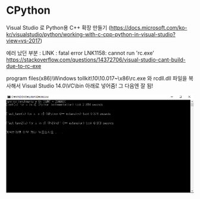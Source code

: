 # CPython

Visual Studio 로 Python용 C++ 확장 만들기 (<a href="https://docs.microsoft.com/ko-kr/visualstudio/python/working-with-c-cpp-python-in-visual-studio?view=vs-2017">https://docs.microsoft.com/ko-kr/visualstudio/python/working-with-c-cpp-python-in-visual-studio?view=vs-2017</a>)


에러 났던 부분
: LINK : fatal error LNK1158: cannot run 'rc.exe' <a href="https://stackoverflow.com/questions/14372706/visual-studio-cant-build-due-to-rc-exe">https://stackoverflow.com/questions/14372706/visual-studio-cant-build-due-to-rc-exe </a>

program files(x86)\Windows tollkit\10\10.017~\x86\rc.exe 와 rcdll.dll 파일을 복사해서 Visual Studio 14.0\VC\bin 아래로 넣어줌! 그 다음엔 잘 됨!


<img src="캡처.png"/>
